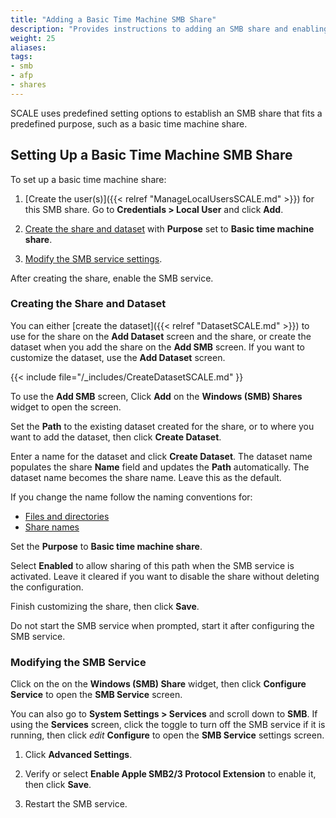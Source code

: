 ```yaml
---
title: "Adding a Basic Time Machine SMB Share"
description: "Provides instructions to adding an SMB share and enabling basic time machine."
weight: 25
aliases:
tags:
- smb
- afp
- shares
---
```


SCALE uses predefined setting options to establish an SMB share that fits a predefined purpose, such as a basic time machine share.

## Setting Up a Basic Time Machine SMB Share

To set up a basic time machine share:

1. [Create the user(s)]({{< relref "ManageLocalUsersSCALE.md" >}}) for this SMB share.
   Go to **Credentials > Local User** and click **Add**.

2. [Create the share and dataset](#creating-the-share-and-dataset) with **Purpose** set to **Basic time machine share**.

3. [Modify the SMB service settings](#modifying-the-smb-service).

After creating the share, enable the SMB service.

### Creating the Share and Dataset
You can either [create the dataset]({{< relref "DatasetSCALE.md" >}}) to use for the share on the **Add Dataset** screen and the share, or create the dataset when you add the share on the **Add SMB** screen.
If you want to customize the dataset, use the **Add Dataset** screen.

{{< include file="/_includes/CreateDatasetSCALE.md" }}

To use the **Add SMB** screen, Click **Add** on the **Windows (SMB) Shares** widget to open the screen.

Set the **Path** to the existing dataset created for the share, or to where you want to add the dataset, then click **Create Dataset**.

Enter a name for the dataset and click **Create Dataset**.
The dataset name populates the share **Name** field and updates the **Path** automatically.
The dataset name becomes the share name. Leave this as the default.

If you change the name follow the naming conventions for:
* [Files and directories](https://learn.microsoft.com/en-us/windows/win32/fileio/naming-a-file#naming-conventions)
* [Share names](https://learn.microsoft.com/en-us/openspecs/windows_protocols/ms-fscc/dc9978d7-6299-4c5a-a22d-a039cdc716ea)

Set the **Purpose** to **Basic time machine share**.

Select **Enabled** to allow sharing of this path when the SMB service is activated.
Leave it cleared if you want to disable the share without deleting the configuration.

Finish customizing the share, then click **Save**.

Do not start the SMB service when prompted, start it after configuring the SMB service.

### Modifying the SMB Service
Click on the <i class="fa fa-ellipsis-v" aria-hidden="true" title="Options"></i> on the **Windows (SMB) Share** widget, then click **Configure Service** to open the **SMB Service** screen.

You can also go to **System Settings > Services** and scroll down to **SMB**.
If using the **Services** screen, click the toggle to turn off the SMB service if it is running, then click <i class="material-icons" aria-hidden="true" title="Configure">edit</i> **Configure** to open the **SMB Service** settings screen.

1. Click **Advanced Settings**.

2. Verify or select **Enable Apple SMB2/3 Protocol Extension** to enable it, then click **Save**.

3. Restart the SMB service.
